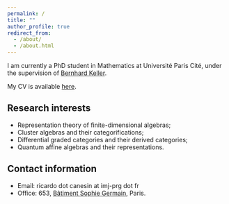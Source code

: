 ```yaml
---
permalink: /
title: ""
author_profile: true
redirect_from: 
  - /about/
  - /about.html
---
```


I am currently a PhD student in Mathematics at Université Paris Cité, under the supervision of <a href="https://webusers.imj-prg.fr/~bernhard.keller/indexe.html" target="_blank" rel="noopener noreferrer">Bernhard Keller</a>.

My CV is available <a href="/images/CV.pdf" target="_blank" rel="noopener noreferrer">here</a>.

## Research interests

- Representation theory of finite-dimensional algebras;
- Cluster algebras and their categorifications;
- Differential graded categories and their derived categories;
- Quantum affine algebras and their representations.

## Contact information

- Email: ricardo dot canesin at imj-prg dot fr
- Office: 653, <a href="https://www.imj-prg.fr/acces/" target="_blank" rel="noopener noreferrer">Bâtiment Sophie Germain</a>, Paris.